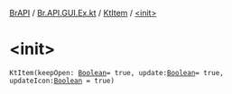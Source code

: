 [BrAPI](../../index.md) / [Br.API.GUI.Ex.kt](../index.md) / [KtItem](index.md) / [&lt;init&gt;](./-init-.md)

# &lt;init&gt;

`KtItem(keepOpen: `[`Boolean`](https://kotlinlang.org/api/latest/jvm/stdlib/kotlin/-boolean/index.html)` = true, update: `[`Boolean`](https://kotlinlang.org/api/latest/jvm/stdlib/kotlin/-boolean/index.html)` = true, updateIcon: `[`Boolean`](https://kotlinlang.org/api/latest/jvm/stdlib/kotlin/-boolean/index.html)` = true)`